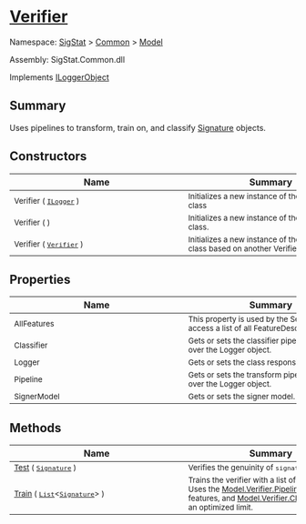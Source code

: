 # [Verifier](./Verifier.md)

Namespace: [SigStat]() > [Common](./../README.md) > [Model](./README.md)

Assembly: SigStat.Common.dll

Implements [ILoggerObject](./../ILoggerObject.md)

## Summary
Uses pipelines to transform, train on, and classify [Signature](https://github.com/hargitomi97/sigstat/blob/master/docs/md/SigStat/Common/Signature.md) objects.

## Constructors

| Name | Summary | 
| --- | --- | 
| <sub>Verifier ( [`ILogger`](https://docs.microsoft.com/en-us/dotnet/api/Microsoft.Extensions.Logging.ILogger) )</sub><div style="width: 290px">| <sub>Initializes a new instance of the [Model.Verifier](https://github.com/hargitomi97/sigstat/blob/master/docs/md/SigStat/Common/Model/Verifier.md) class</sub><div style="width: 290px">| <br>
| <sub>Verifier (  )</sub><div style="width: 290px">| <sub>Initializes a new instance of the [Model.Verifier](https://github.com/hargitomi97/sigstat/blob/master/docs/md/SigStat/Common/Model/Verifier.md) class.</sub><div style="width: 290px">| <br>
| <sub>Verifier ( [`Verifier`](./Verifier.md) )</sub><div style="width: 290px">| <sub>Initializes a new instance of the [Model.Verifier](https://github.com/hargitomi97/sigstat/blob/master/docs/md/SigStat/Common/Model/Verifier.md) class based on another Verifier instance</sub><div style="width: 290px">| <br>


## Properties

| Name | Summary | 
| --- | --- | 
| <sub>AllFeatures</sub><div style="width: 290px">| <sub>This property is used by the Serializer to access a list of all FeatureDescriptors</sub><div style="width: 290px">| <br>
| <sub>Classifier</sub><div style="width: 290px">| <sub>Gets or sets the classifier pipeline. Hands over the Logger object.</sub><div style="width: 290px">| <br>
| <sub>Logger</sub><div style="width: 290px">| <sub>Gets or sets the class responsible for logging</sub><div style="width: 290px">| <br>
| <sub>Pipeline</sub><div style="width: 290px">| <sub>Gets or sets the transform pipeline. Hands over the Logger object.</sub><div style="width: 290px">| <br>
| <sub>SignerModel</sub><div style="width: 290px">| <sub>Gets or sets the signer model.</sub><div style="width: 290px">| <br>


## Methods

| Name | Summary | 
| --- | --- | 
| <sub>[Test](./Methods/Verifier-100664117.md) ( [`Signature`](./../Signature.md) )</sub><div style="width: 290px">| <sub>Verifies the genuinity of `signature`.</sub><div style="width: 290px">| <br>
| <sub>[Train](./Methods/Verifier-100664116.md) ( [`List`](https://docs.microsoft.com/en-us/dotnet/api/System.Collections.Generic.List-1)\<[`Signature`](./../Signature.md)> )</sub><div style="width: 290px">| <sub>Trains the verifier with a list of signatures. Uses the [Model.Verifier.Pipeline](https://github.com/hargitomi97/sigstat/blob/master/docs/md/SigStat/Common/Model/Verifier.md) to extract features,  and [Model.Verifier.Classifier](https://github.com/hargitomi97/sigstat/blob/master/docs/md/SigStat/Common/Model/Verifier.md) to find an optimized limit.</sub><div style="width: 290px">| <br>


